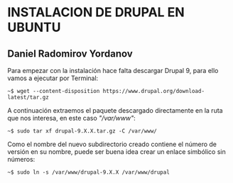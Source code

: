 # INSTALACION DE DRUPAL EN UBUNTU
## Daniel Radomirov Yordanov

Para empezar con la instalación hace falta descargar Drupal 9, para ello vamos a ejecutar por Terminal: 

    ~$ wget --content-disposition https://www.drupal.org/download-latest/tar.gz

A continuación extraemos el paquete descargado directamente en la ruta que nos interesa, en este caso *"/var/www"*:

    ~$ sudo tar xf drupal-9.X.X.tar.gz -C /var/www/

Como el nombre del nuevo subdirectorio creado contiene el número de versión en su nombre, puede ser buena idea crear un enlace simbólico sin números:

    ~$ sudo ln -s /var/www/drupal-9.X.X /var/www/drupal

